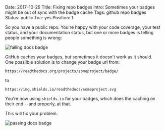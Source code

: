Date: 2017-10-29
Title: Fixing repo badges
intro: Sometimes your badges might be out of sync with the badge cache
Tags: github repo badges
Status: public
Toc: yes
Position: 1

So you have a public repo. You're happy with your code coverage, your test status, and your documentation status, but one or more badges is telling people something is wrong:

![failing docs badge](https://media.readthedocs.org/static/projects/badges/failing.svg)

GitHub caches your badges, but sometimes it doesn't work as it should. One possilble solution is to change your badge url from:

```
https://readthedocs.org/projects/someproject/badge/
```

to

```
https://img.shields.io/readthedocs/someproject.svg
```

You're now using `shields.io` for your badges, which does the caching on their end --and properly, at that.

This will fix your problem.

![passing docs badge](https://media.readthedocs.org/static/projects/badges/passing.svg)